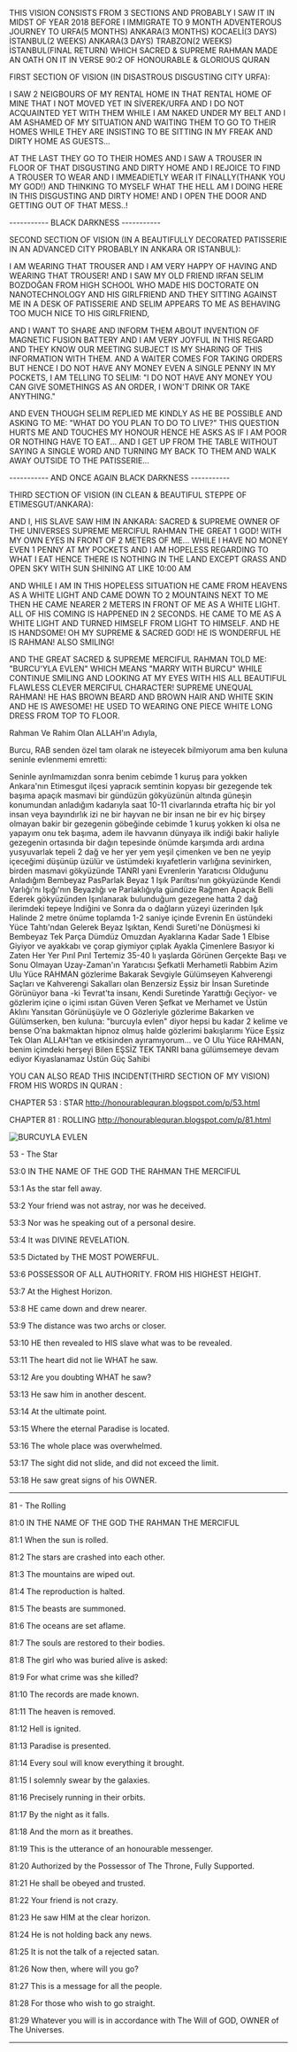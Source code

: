 THIS VISION CONSISTS FROM 3 SECTIONS AND PROBABLY I SAW IT IN MIDST OF YEAR 2018 BEFORE I IMMIGRATE TO 9 MONTH ADVENTEROUS JOURNEY TO URFA(5 MONTHS) ANKARA(3 MONTHS) KOCAELİ(3 DAYS) İSTANBUL(2 WEEKS) ANKARA(3 DAYS) TRABZON(2 WEEKS) İSTANBUL(FINAL RETURN) WHICH SACRED & SUPREME RAHMAN MADE AN OATH ON IT IN VERSE 90:2 OF HONOURABLE & GLORIOUS QURAN

FIRST SECTION OF VISION (IN DISASTROUS DISGUSTING CITY URFA):

I SAW 2 NEIGBOURS OF MY RENTAL HOME IN THAT RENTAL HOME OF MINE THAT I NOT MOVED YET IN SİVEREK/URFA AND I DO NOT ACQUAINTED YET WITH THEM WHILE I AM NAKED UNDER MY BELT AND I AM ASHAMED OF MY SITUATION AND WAITING THEM TO GO TO THEIR HOMES WHILE THEY ARE INSISTING TO BE SITTING IN MY FREAK AND DIRTY HOME AS GUESTS...

AT THE LAST THEY GO TO THEIR HOMES AND I SAW A TROUSER IN FLOOR OF THAT DISGUSTING AND DIRTY HOME AND I REJOICE TO FIND A TROUSER TO WEAR AND I IMMEADIETLY WEAR IT FINALLY(THANK YOU MY GOD!) AND THINKING TO MYSELF WHAT THE HELL AM I DOING HERE IN THIS DISGUSTING AND DIRTY HOME! AND I OPEN THE DOOR AND GETTING OUT OF THAT MESS..!

----------- BLACK DARKNESS -----------

SECOND SECTION OF VISION (IN A BEAUTIFULLY DECORATED PATISSERIE IN AN ADVANCED CITY PROBABLY IN ANKARA OR ISTANBUL):

I AM WEARING THAT TROUSER AND I AM VERY HAPPY OF HAVING AND WEARING THAT TROUSER! AND I SAW MY OLD FRIEND IRFAN SELIM BOZDOĞAN FROM HIGH SCHOOL WHO MADE HIS DOCTORATE ON NANOTECHNOLOGY AND HIS GIRLFRIEND AND THEY SITTING AGAINST ME IN A DESK OF PATISSERIE AND SELIM APPEARS TO ME AS BEHAVING TOO MUCH NICE TO HIS GIRLFRIEND,

AND I WANT TO SHARE AND INFORM THEM ABOUT INVENTION OF MAGNETIC FUSION BATTERY AND I AM VERY JOYFUL IN THIS REGARD AND THEY KNOW OUR MEETING SUBJECT IS MY SHARING OF THIS INFORMATION WITH THEM. AND A WAITER COMES FOR TAKING ORDERS BUT HENCE I DO NOT HAVE ANY MONEY EVEN A SINGLE PENNY IN MY POCKETS, I AM TELLING TO SELIM: "I DO NOT HAVE ANY MONEY YOU CAN GIVE SOMETHINGS AS AN ORDER, I WON'T DRINK OR TAKE ANYTHING."

AND EVEN THOUGH SELIM REPLIED ME KINDLY AS HE BE POSSIBLE AND ASKING TO ME: "WHAT DO YOU PLAN TO DO TO LIVE?" THIS QUESTION HURTS ME AND TOUCHES MY HONOUR HENCE HE ASKS AS IF I AM POOR OR NOTHING HAVE TO EAT... AND I GET UP FROM THE TABLE WITHOUT SAYING A SINGLE WORD AND TURNING MY BACK TO THEM AND WALK AWAY OUTSIDE TO THE PATISSERIE...

----------- AND ONCE AGAIN BLACK DARKNESS -----------

THIRD SECTION OF VISION (IN CLEAN & BEAUTIFUL STEPPE OF ETIMESGUT/ANKARA):

AND I, HIS SLAVE SAW HIM IN ANKARA: SACRED & SUPREME OWNER OF THE UNIVERSES SUPREME MERCIFUL RAHMAN THE GREAT 1 GOD! WITH MY OWN EYES IN FRONT OF 2 METERS OF ME... WHILE I HAVE NO MONEY EVEN 1 PENNY AT MY POCKETS AND I AM HOPELESS REGARDING TO WHAT I EAT HENCE THERE IS NOTHING IN THE LAND EXCEPT GRASS AND OPEN SKY WITH SUN SHINING AT LIKE 10:00 AM

AND WHILE I AM IN THIS HOPELESS SITUATION HE CAME FROM HEAVENS AS A WHITE LIGHT AND CAME DOWN TO 2 MOUNTAINS NEXT TO ME THEN HE CAME NEARER 2 METERS IN FRONT OF ME AS A WHITE LIGHT. ALL OF HIS COMING IS HAPPENED IN 2 SECONDS. HE CAME TO ME AS A WHITE LIGHT AND TURNED HIMSELF FROM LIGHT TO HIMSELF. AND HE IS HANDSOME! OH MY SUPREME & SACRED GOD! HE IS WONDERFUL HE IS RAHMAN! ALSO SMILING!

AND THE GREAT SACRED & SUPREME MERCIFUL RAHMAN TOLD ME: "BURCU'YLA EVLEN" WHICH MEANS "MARRY WITH BURCU" WHILE CONTINUE SMILING AND LOOKING AT MY EYES WITH HIS ALL BEAUTIFUL FLAWLESS CLEVER MERCIFUL CHARACTER! SUPREME UNEQUAL RAHMAN! HE HAS BROWN BEARD AND BROWN HAIR AND WHITE SKIN AND HE IS AWESOME! HE USED TO WEARING ONE PIECE WHITE LONG DRESS FROM TOP TO FLOOR.

Rahman Ve Rahim Olan ALLAH'ın Adıyla,

Burcu, RAB senden özel tam olarak ne isteyecek bilmiyorum ama ben kuluna seninle evlenmemi emretti:

Seninle ayrılmamızdan sonra benim cebimde 1 kuruş para yokken Ankara'nın Etimesgut ilçesi yapracık semtinin kopyası bir gezegende tek başıma apaçık masmavi bir gündüzün gökyüzünün altında güneşin konumundan anladığım kadarıyla saat 10-11 civarlarında etrafta hiç bir yol insan veya bayındırlık izi ne bir hayvan ne bir insan ne bir ev hiç birşey olmayan bakir bir gezegenin göbeğinde cebimde 1 kuruş yokken ki olsa ne yapayım onu tek başıma, adem ile havvanın dünyaya ilk indiği bakir haliyle gezegenin ortasında bir dağın tepesinde önümde karşımda ardı ardına yusyuvarlak tepeli 2 dağ ve her yer yem yeşil çimenken ve ben ne yeyip içeceğimi düşünüp üzülür ve üstümdeki kıyafetlerin varlığına sevinirken, birden masmavi gökyüzünde TANRI yani Evrenlerin Yaratıcısı Olduğunu Anladığım Bembeyaz PasParlak Beyaz 1 Işık Parıltısı'nın gökyüzünde Kendi Varlığı'nı Işığı'nın Beyazlığı ve Parlaklığıyla gündüze Rağmen Apaçık Belli Ederek gökyüzünden Işınlanarak bulunduğum gezegene hatta 2 dağ ilerimdeki tepeye İndiğini ve Sonra da o dağların yüzeyi üzerinden Işık Halinde 2 metre önüme toplamda 1-2 saniye içinde Evrenin En üstündeki Yüce Tahtı'ndan Gelerek Beyaz Işıktan, Kendi Sureti'ne Dönüşmesi ki Bembeyaz Tek Parça Dümdüz Omuzdan Ayaklarına Kadar Sade 1 Elbise Giyiyor ve ayakkabı ve çorap giymiyor çıplak Ayakla Çimenlere Basıyor ki Zaten Her Yer Pırıl Pırıl Tertemiz 35-40 lı yaşlarda Görünen Gerçekte Başı ve Sonu Olmayan Uzay-Zaman'ın Yaratıcısı Şefkatli Merhametli Rabbim Azim Ulu Yüce RAHMAN gözlerime Bakarak Sevgiyle Gülümseyen Kahverengi Saçları ve Kahverengi Sakalları olan Benzersiz Eşsiz bir İnsan Suretinde Görünüyor bana -ki Tevrat'ta insanı, Kendi Suretinde Yarattığı Geçiyor- ve gözlerim içine o içimi ısıtan Güven Veren Şefkat ve Merhamet ve Üstün Aklını Yansıtan Görünüşüyle ve O Gözleriyle gözlerime Bakarken ve Gülümserken, ben kuluna: "burcuyla evlen" diyor hepsi bu kadar 2 kelime ve bense O’na bakmaktan hipnoz olmuş halde gözlerimi bakışlarımı Yüce Eşsiz Tek Olan ALLAH’tan ve etkisinden ayıramıyorum... ve O Ulu Yüce RAHMAN, benim içimdeki herşeyi Bilen EŞSİZ TEK TANRI bana gülümsemeye devam ediyor Kıyaslanamaz Üstün Güç Sahibi

YOU CAN ALSO READ THIS INCIDENT(THIRD SECTION OF MY VISION) FROM HIS WORDS IN QURAN :

CHAPTER 53 : STAR http://honourablequran.blogspot.com/p/53.html

CHAPTER 81 : ROLLING http://honourablequran.blogspot.com/p/81.html

![BURCUYLA EVLEN](https://raw.githubusercontent.com/aWordFromALLAH/Revelations_of_Supreme_Rahman/main/Burcuyla%20evlen/burcuyla_evlen.jpeg)

53 - The Star

53:0 IN THE NAME OF THE GOD THE RAHMAN THE MERCIFUL

53:1 As the star fell away.

53:2 Your friend was not astray, nor was he deceived.

53:3 Nor was he speaking out of a personal desire.

53:4 It was DIVINE REVELATION.

53:5 Dictated by THE MOST POWERFUL.

53:6 POSSESSOR OF ALL AUTHORITY. FROM HIS HIGHEST HEIGHT.

53:7 At the Highest Horizon.

53:8 HE came down and drew nearer.

53:9 The distance was two archs or closer.

53:10 HE then revealed to HIS slave what was to be revealed.

53:11 The heart did not lie WHAT he saw.

53:12 Are you doubting WHAT he saw?

53:13 He saw him in another descent.

53:14 At the ultimate point.

53:15 Where the eternal Paradise is located.

53:16 The whole place was overwhelmed.

53:17 The sight did not slide, and did not exceed the limit.

53:18 He saw great signs of his OWNER.

----------------------------------------------

81 - The Rolling
 
81:0 IN THE NAME OF THE GOD THE RAHMAN THE MERCIFUL 
 
81:1 When the sun is rolled. 
 
81:2 The stars are crashed into each other. 
 
81:3 The mountains are wiped out. 
 
81:4 The reproduction is halted. 
 
81:5 The beasts are summoned. 
 
81:6 The oceans are set aflame. 
 
81:7 The souls are restored to their bodies. 
 
81:8 The girl who was buried alive is asked: 
 
81:9 For what crime was she killed? 
 
81:10 The records are made known. 
 
81:11 The heaven is removed. 
 
81:12 Hell is ignited. 
 
81:13 Paradise is presented. 
 
81:14 Every soul will know everything it brought. 
 
81:15 I solemnly swear by the galaxies. 
 
81:16 Precisely running in their orbits. 
 
81:17 By the night as it falls. 
 
81:18 And the morn as it breathes. 
 
81:19 This is the utterance of an honourable messenger. 
 
81:20 Authorized by the Possessor of The Throne, Fully Supported. 
 
81:21 He shall be obeyed and trusted. 
 
81:22 Your friend is not crazy. 
 
81:23 He saw HIM at the clear horizon. 
 
81:24 He is not holding back any news. 
 
81:25 It is not the talk of a rejected satan. 
 
81:26 Now then, where will you go? 
 
81:27 This is a message for all the people. 
 
81:28 For those who wish to go straight. 
 
81:29 Whatever you will is in accordance with The Will of GOD, OWNER of The Universes.

----------------------------------------------
